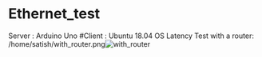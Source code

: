 # Ethernet_test
Server : Arduino Uno
#Client : Ubuntu 18.04 OS
Latency Test with a router:
/home/satish/with_router.png![with_router](https://user-images.githubusercontent.com/72338697/125401141-6b6de900-e3d0-11eb-8085-1374ebb6c451.png)

